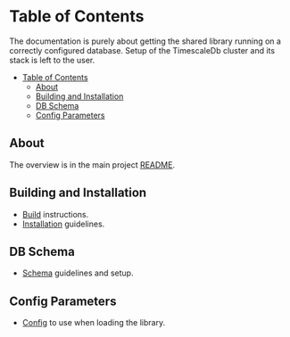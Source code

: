 # Table of Contents

The documentation is purely about getting the shared library running on a correctly configured database. Setup of the TimescaleDb cluster and its stack is left to the user.

- [Table of Contents](#Table-of-Contents)
  - [About](#About)
  - [Building and Installation](#Building-and-Installation)
  - [DB Schema](#DB-Schema)
  - [Config Parameters](#Config-Parameters)

## About

The overview is in the main project [README](../README.md).

## Building and Installation

* [Build](build.md) instructions.
* [Installation](install.md) guidelines.

## DB Schema

* [Schema](db-schema-config.md) guidelines and setup.

## Config Parameters

* [Config](config-parameters.md) to use when loading the library.